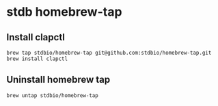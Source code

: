 # stdb homebrew-tap

## Install clapctl

```
brew tap stdbio/homebrew-tap git@github.com:stdbio/homebrew-tap.git
brew install clapctl
```


## Uninstall homebrew tap

```
brew untap stdbio/homebrew-tap
```
